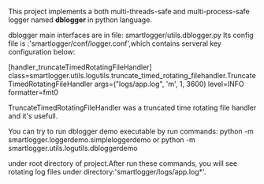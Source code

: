 

This project implements a both multi-threads-safe and multi-process-safe
logger named **dblogger** in python language.

dblogger main interfaces are in file: 
smartlogger/utils.dblogger.py
Its config file is :'smartlogger/conf/logger.conf',which contains serveral
key configuration below:

[handler_truncateTimedRotatingFileHandler]
class=smartlogger.utils.logutils.truncate_timed_rotating_filehandler.TruncateTimedRotatingFileHandler
args=("logs/app.log", 'm', 1, 3600)
level=INFO
formatter=fmt0

TruncateTimedRotatingFileHandler was a truncated time rotating file handler and it's usefull.

You can try to run dblogger demo executable by run commands:
    python -m smartlogger.loggerdemo.simpleloggerdemo
    or 
    python -m smartlogger.utils.logutils.dbloggerdemo
  
under root directory of project.After run these commands, you will see rotating log files under 
directory:'smartlogger/logs/app.log*'.
